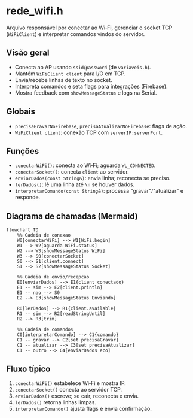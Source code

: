 # rede_wifi.h

Arquivo responsável por conectar ao Wi‑Fi, gerenciar o socket TCP (`WiFiClient`) e interpretar comandos vindos do servidor.

## Visão geral
- Conecta ao AP usando `ssid`/`password` (de `variaveis.h`).
- Mantém `WiFiClient client` para I/O em TCP.
- Envia/recebe linhas de texto no socket.
- Interpreta comandos e seta flags para integrações (Firebase).
- Mostra feedback com `showMessageStatus` e logs na Serial.

## Globais
- `precisaGravarNoFirebase`, `precisaAtualizarNoFirebase`: flags de ação.
- `WiFiClient client`: conexão TCP com `serverIP:serverPort`.

## Funções
- `conectarWiFi()`: conecta ao Wi‑Fi; aguarda `WL_CONNECTED`.
- `conectarSocket()`: conecta `client` ao servidor.
- `enviarDados(const String&)`: envia linha; reconecta se preciso.
- `lerDados()`: lê uma linha até `\n` se houver dados.
- `interpretarComando(const String&)`: processa "gravar"/"atualizar" e responde.

## Diagrama de chamadas (Mermaid)
```mermaid
flowchart TD
    %% Cadeia de conexao
    W0[conectarWiFi] --> W1[WiFi.begin]
    W1 --> W2[aguarda WiFi.status]
    W2 --> W3[showMessageStatus WiFi]
    W3 --> S0[conectarSocket]
    S0 --> S1[client.connect]
    S1 --> S2[showMessageStatus Socket]

    %% Cadeia de envio/recepcao
    E0[enviarDados] --> E1{client conectado}
    E1 -- sim --> E2[client.println]
    E1 -- nao --> S0
    E2 --> E3[showMessageStatus Enviando]

    R0[lerDados] --> R1{client.available}
    R1 -- sim --> R2[readStringUntil]
    R2 --> R3[trim]

    %% Cadeia de comandos
    C0[interpretarComando] --> C1{comando}
    C1 -- gravar --> C2[set precisaGravar]
    C1 -- atualizar --> C3[set precisaAtualizar]
    C1 -- outro --> C4[enviarDados eco]
```

## Fluxo típico
1. `conectarWiFi()` estabelece Wi‑Fi e mostra IP.
2. `conectarSocket()` conecta ao servidor TCP.
3. `enviarDados()` escreve; se cair, reconecta e envia.
4. `lerDados()` retorna linhas limpas.
5. `interpretarComando()` ajusta flags e envia confirmação.


